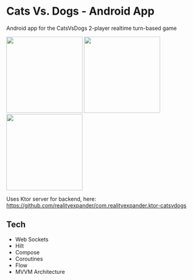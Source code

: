 # Cats Vs. Dogs - Android App
Android app for the CatsVsDogs 2-player realtime turn-based game

[<img src="https://user-images.githubusercontent.com/5157474/211963070-a38f60f3-7b09-4d20-b9ba-3b83c866c821.png" width=200/>](https://user-images.githubusercontent.com/5157474/211963070-a38f60f3-7b09-4d20-b9ba-3b83c866c821.png)
[<img src="https://user-images.githubusercontent.com/5157474/211963104-ac29263a-7c03-489b-b69c-a083abc9fb6c.png" width=200/>](https://user-images.githubusercontent.com/5157474/211963104-ac29263a-7c03-489b-b69c-a083abc9fb6c.png)
[<img src="https://user-images.githubusercontent.com/5157474/211963129-0fa731fe-9262-4793-a8e0-05d7952a6dd0.png" width=200/>](https://user-images.githubusercontent.com/5157474/211963129-0fa731fe-9262-4793-a8e0-05d7952a6dd0.png)

Uses Ktor server for backend, here: https://github.com/realityexpander/com.realityexpander.ktor-catsvdogs

## Tech
* Web Sockets
* Hilt
* Compose
* Coroutines
* Flow
* MVVM Architecture
